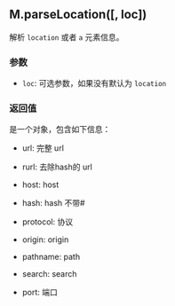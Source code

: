 ## M.parseLocation([, loc])

解析 `location` 或者 `a` 元素信息。

### 参数

* `loc`: 可选参数，如果没有默认为 `location` 

### 返回值

是一个对象，包含如下信息：

* url: 完整 url

* rurl: 去除hash的 url

* host: host

* hash: hash 不带#

* protocol: 协议

* origin: origin

* pathname: path

* search: search

* port: 端口
